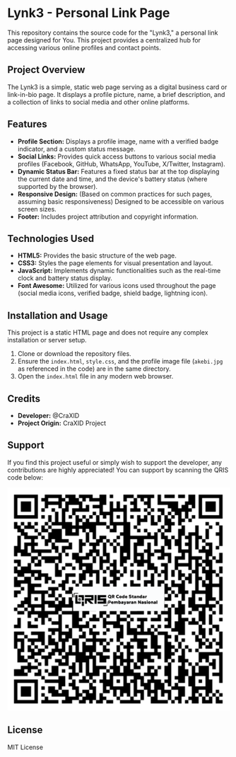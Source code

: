 # Lynk3 - Personal Link Page

This repository contains the source code for the "Lynk3," a personal link page designed for You. This project provides a centralized hub for accessing various online profiles and contact points.

## Project Overview

The Lynk3 is a simple, static web page serving as a digital business card or link-in-bio page. It displays a profile picture, name, a brief description, and a collection of links to social media and other online platforms.

## Features

*   **Profile Section:** Displays a profile image, name with a verified badge indicator, and a custom status message.
*   **Social Links:** Provides quick access buttons to various social media profiles (Facebook, GitHub, WhatsApp, YouTube, X/Twitter, Instagram).
*   **Dynamic Status Bar:** Features a fixed status bar at the top displaying the current date and time, and the device's battery status (where supported by the browser).
*   **Responsive Design:** (Based on common practices for such pages, assuming basic responsiveness) Designed to be accessible on various screen sizes.
*   **Footer:** Includes project attribution and copyright information.

## Technologies Used

*   **HTML5:** Provides the basic structure of the web page.
*   **CSS3:** Styles the page elements for visual presentation and layout.
*   **JavaScript:** Implements dynamic functionalities such as the real-time clock and battery status display.
*   **Font Awesome:** Utilized for various icons used throughout the page (social media icons, verified badge, shield badge, lightning icon).

## Installation and Usage

This project is a static HTML page and does not require any complex installation or server setup.

1.  Clone or download the repository files.
2.  Ensure the `index.html`, `style.css`, and the profile image file (`akebi.jpg` as referenced in the code) are in the same directory.
3.  Open the `index.html` file in any modern web browser.

## Credits

*   **Developer:** @⁨CraXID
*   **Project Origin:** CraXID Project

## Support

If you find this project useful or simply wish to support the developer, any contributions are highly appreciated! You can support by scanning the QRIS code below:

![QRIS Donation Code](QRIS.png)

## License
MIT License
